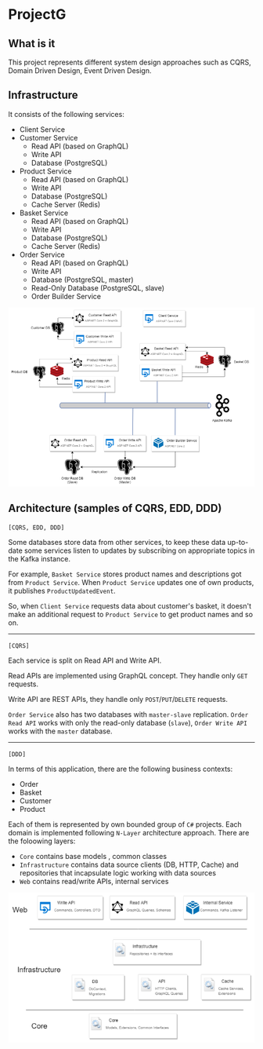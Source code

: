 # ProjectG

## What is it

This project represents different system design approaches such as CQRS, Domain Driven Design, Event Driven Design.

## Infrastructure

It consists of the following services:

* Client Service
* Customer Service
  * Read API (based on GraphQL)
  * Write API
  * Database (PostgreSQL)
* Product Service
  * Read API (based on GraphQL)
  * Write API
  * Database (PostgreSQL)
  * Cache Server (Redis)
* Basket Service
  * Read API (based on GraphQL)
  * Write API
  * Database (PostgreSQL)
  * Cache Server (Redis)
* Order Service
  * Read API (based on GraphQL)
  * Write API
  * Database (PostgreSQL, master)
  * Read-Only Database (PostgreSQL, slave)
  * Order Builder Service

![Infrastructure](./images/Infrastructure_Diagram.png)

## Architecture (samples of CQRS, EDD, DDD)

`[CQRS, EDD, DDD]`

Some databases store data from other services, to keep these data up-to-date some services listen to updates by subscribing on appropriate topics in the Kafka instance.

For example, `Basket Service` stores product names and descriptions got from `Product Service`. When `Product Service` updates one of own products, it publishes `ProductUpdatedEvent`.

So, when `Client Service` requests data about customer's basket, it doesn't make an additional request to `Product Service` to get product names and so on.

--------------------

`[CQRS]`

Each service is split on Read API and Write API.

Read APIs are implemented using GraphQL concept. They handle only `GET` requests.

Write API are REST APIs, they handle only `POST`/`PUT`/`DELETE` requests.

`Order Service` also has two databases with `master-slave` replication. `Order Read API` works with only the read-only database (`slave`), `Order Write API` works with the `master` database.

--------------------

`[DDD]`

In terms of this application, there are the following business contexts:

* Order
* Basket
* Customer
* Product

Each of them is represented by own bounded group of `C#` projects. Each domain is implemented following `N-Layer` architecture approach. There are the foloowing layers:

* `Core` contains base models , common classes
* `Infrastructure` contains data source clients (DB, HTTP, Cache) and repositories that incapsulate logic working with data sources
* `Web` contains read/write APIs, internal services

![Architecture](./images/Architecture_Diagram.png)
